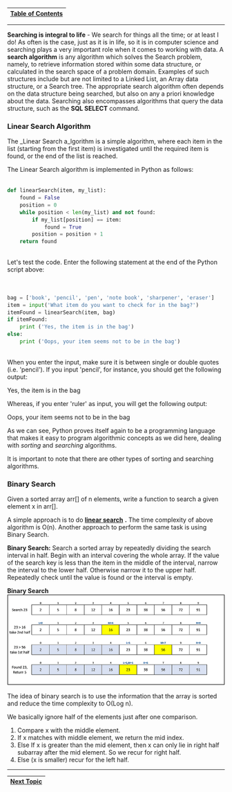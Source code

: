 |[Table of Contents](/master/00-Table-of-Contents.md)|
|---|

---

**Searching is integral to life** - We search for things all the time; or at least I do! As often is the case, just as it is in life, so it is in computer science and searching plays a very important role when it comes to working with data.  A  **search algorithm**  is any algorithm which solves the Search problem, namely, to retrieve information stored within some data structure, or calculated in the search space of a problem domain. Examples of such structures include but are not limited to a Linked List, an Array data structure, or a Search tree. The appropriate search algorithm often depends on the data structure being searched, but also on any a priori knowledge about the data. Searching also encompasses algorithms that query the data structure, such as the **SQL SELECT** command.

### Linear Search Algorithm

The _Linear Search a_lgorithm is a simple algorithm, where each item in the list (starting from the first item) is investigated until the required item is found, or the end of the list is reached.

The Linear Search algorithm is implemented in Python as follows:

```python

def linearSearch(item, my_list):
    found = False
    position = 0
    while position < len(my_list) and not found:
        if my_list[position] == item:
            found = True
        position = position + 1
    return found
    
```
    
Let&#39;s test the code. Enter the following statement at the end of the Python script above:

```python


bag = ['book', 'pencil', 'pen', 'note book', 'sharpener', 'eraser']
item = input('What item do you want to check for in the bag?')
itemFound = linearSearch(item, bag)
if itemFound:    
    print ('Yes, the item is in the bag')
else:
    print ('Oops, your item seems not to be in the bag')
    
```

When you enter the input, make sure it is between single or double quotes (i.e. &#39;pencil&#39;). If you input &#39;pencil&#39;, for instance, you should get the following output:

Yes, the item is in the bag

Whereas, if you enter &#39;ruler&#39; as input, you will get the following output:

Oops, your item seems not to be in the bag

As we can see, Python proves itself again to be a programming language that makes it easy to program algorithmic concepts as we did here, dealing with _sorting_ and _searching_ algorithms.

It is important to note that there are other types of sorting and searching algorithms.

### Binary Search

Given a sorted array arr[] of n elements, write a function to search a given element x in arr[].

A simple approach is to do [**linear search**](http://quiz.geeksforgeeks.org/linear-search/) **.** The time complexity of above algorithm is O(n). Another approach to perform the same task is using Binary Search.

**Binary Search:**  Search a sorted array by repeatedly dividing the search interval in half. Begin with an interval covering the whole array. If the value of the search key is less than the item in the middle of the interval, narrow the interval to the lower half. Otherwise narrow it to the upper half. Repeatedly check until the value is found or the interval is empty.

**Binary Search**
![](/Assets/BinSearch.png)

The idea of binary search is to use the information that the array is sorted and reduce the time complexity to O(Log n).

We basically ignore half of the elements just after one comparison.

1. Compare x with the middle element.
2. If x matches with middle element, we return the mid index.
3. Else If x is greater than the mid element, then x can only lie in right half subarray after the mid element. So we recur for right half.
4. Else (x is smaller) recur for the left half.

---

|[Next Topic](/07_Sorting_Algorithms.md)|
|---|
